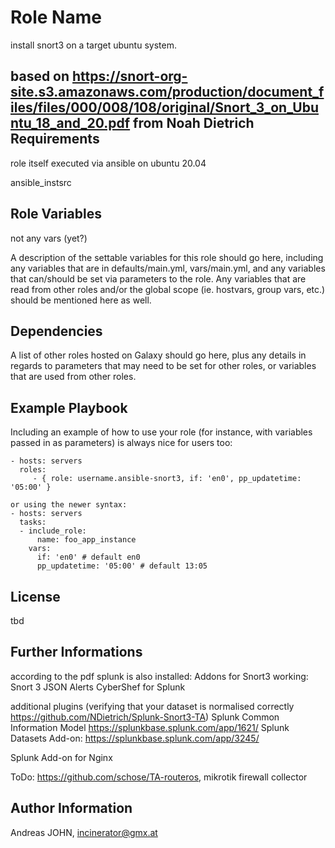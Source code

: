 Role Name
=========

install snort3 on a target ubuntu system.

based on https://snort-org-site.s3.amazonaws.com/production/document_files/files/000/008/108/original/Snort_3_on_Ubuntu_18_and_20.pdf from Noah Dietrich
Requirements
------------

role itself executed via ansible on ubuntu 20.04

ansible_instsrc

Role Variables
--------------

not any vars (yet?)

A description of the settable variables for this role should go here, including any variables that are in defaults/main.yml, vars/main.yml, and any variables that can/should be set via parameters to the role. Any variables that are read from other roles and/or the global scope (ie. hostvars, group vars, etc.) should be mentioned here as well.

Dependencies
------------

A list of other roles hosted on Galaxy should go here, plus any details in regards to parameters that may need to be set for other roles, or variables that are used from other roles.

Example Playbook
----------------

Including an example of how to use your role (for instance, with variables passed in as parameters) is always nice for users too:

    - hosts: servers
      roles:
         - { role: username.ansible-snort3, if: 'en0', pp_updatetime: '05:00' }

    or using the newer syntax:
    - hosts: servers
      tasks:
      - include_role:
          name: foo_app_instance
        vars:
          if: 'en0' # default en0
          pp_updatetime: '05:00' # default 13:05

License
-------

tbd

Further Informations
-------------------

according to the pdf splunk is also installed:
Addons for Snort3 working:
Snort 3 JSON Alerts
CyberShef for Splunk

additional plugins (verifying that your dataset is normalised correctly https://github.com/NDietrich/Splunk-Snort3-TA)
Splunk Common Information Model https://splunkbase.splunk.com/app/1621/
Splunk Datasets Add-on: https://splunkbase.splunk.com/app/3245/


Splunk Add-on for Nginx

ToDo:
https://github.com/schose/TA-routeros, mikrotik firewall collector

Author Information
------------------
Andreas JOHN, incinerator@gmx.at
